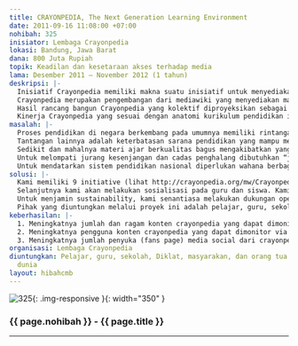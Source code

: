 ```yaml
---
title: CRAYONPEDIA, The Next Generation Learning Environment
date: 2011-09-16 11:08:00 +07:00
nohibah: 325
inisiator: Lembaga Crayonpedia
lokasi: Bandung, Jawa Barat
dana: 800 Juta Rupiah
topik: Keadilan dan kesetaraan akses terhadap media
lama: Desember 2011 – November 2012 (1 tahun)
deskripsi: |-
  Inisiatif Crayonpedia memiliki makna suatu inisiatif untuk menyediakan media tempat pembuatan dan penyajian konten edukasi yang terbuka dan mengacu pada staging atau pentahapan pendidikan atau kurikulum.
  Crayonpedia merupakan pengembangan dari mediawiki yang menyediakan materi ajar ‘open, life & fun’ yang sesuai standard nasional & internasional, bersifat kolaboratif antara guru, dosen, & pemerhati pendidikan, dari SD s.d. PT, hingga Diklat, yang berkualitas, dapat diakses siapa saja, dimana saja, kapan saja.
  Hasil rancang bangun Crayonpedia yang kolektif diproyeksikan sebagai solusi atau jawaban untuk mendatarkan sistem pendidikan di negeri ini. Sekaligus membangun kurikulum “Zeitgeist” atau kurikulum yang mampu beradaptasi dengan semangat dan perkembangan jaman. Crayonpedia memberikan solusi staging atau pentahapan berdasarkan usia atau tingkat pendidikan. Sehingga feeding dan transformasi pengetahuan bisa sinkron dengan pertumbuhan intelegensia dan kejiwaannya. Dengan Crayonpedia para murid, guru, dan masyarakat luas bisa berkolaborasi menyusun materi kurikulum serta berbagi pengalaman dalam mengelola lembaga pendidikan. Sehingga prinsip konstruktivisme dalam praktik pendidikan bisa berlangsung.
  Kinerja Crayonpedia yang sesuai dengan anatomi kurikulum pendidikan itu bisa digunakan sebagai alat bantu proses pengajaran di kelas sehari-harinya. Karena karakternya yang bisa menampung multikurikulum dan multiprogram, Crayonpedia bisa menjadi forum untuk pengkajian dan perbandingan kurikulum dari berbagai negara
masalah: |-
  Proses pendidikan di negara berkembang pada umumnya memiliki rintangan yang sama. Mulai dari rintangan biaya sekolah, kurikulum, mutu pengajar, infrastruktur pendidikan hingga optimasi anggaran pendidikan nasional.
  Tantangan lainnya adalah keterbatasan sarana pendidikan yang mampu mendukung pembelajaran berkualitas, inovatif, kreatif, murah, dan mampu menjangkau seluruh wilayah indonesia yang sangat luas secara efisien.
  Sedikit dan mahalnya materi ajar berkualitas bagus mengakibatkan yang memiliki adalah dari orang-orang yang mampu mendapatkan, sehingga menjadi tidak merata dan sangat terbatas.
  Untuk melompati jurang kesenjangan dan cadas penghalang dibutuhkan “jaring Spiderman” yang berbasis konvergensi Teknologi Informasi dan Komunikasi. Fenomena “The World Is Flat” semakin kentara dan diikuti dengan mendatarnya lembaga ilmu pengetahuan dan teknologi. Sehingga, warga dunia saat ini tidak perlu bersusah payah menggapai pengetahuan dan mengejar ketertinggalan berkat bantuan mesin pencari dan ensiklopedia online.
  Untuk mendatarkan sistem pendidikan nasional diperlukan wahana berbagi pengetahuan pendidikan berbentuk ensiklopedia pendidikan online yang bersifat kolaboratif, sesuai kurikulum dan jenjang pendidikan
solusi: |-
  Kami memiliki 9 initiative (lihat http://crayonpedia.org/mw/Crayonpedia:Perihal) yang bertujuan memberikan manfaat bagi komunitas pendidikan. Berangkat dari itu, kami membangun solusi open technology berbasis engine mediawiki yang sudah dikenal oleh banyak pengguna: www.crayonpedia.org.
  Selanjutnya kami akan melakukan sosialisasi pada guru dan siswa. Kami memilih dan melatih 10-20 guru dari 10-20 kota dari Sabang sampai Merauke yang akan menjadi trainer. Guru trainer diberikan insentif setiap bulan dan peralatan selama 10 bulan untuk melatih 250-500 guru/siswa di setiap kota. Target pelatihan adalah melatih 25-50 guru/siswa per bulan per kota, sehingga total yang dilatih sebanyak 5000 guru/siswa. Tempat pelatihan diupayakan menggunakan fasilitas Telkom Broadband Learning Center di 10-20 Kota/Kabupaten.
  Untuk menjamin sustainability, kami senantiasa melakukan dukungan operasional dan pengembangan sistem dengan menambah fitur-fitur baru, diantaranya LKS Online, integrasi dengan sosial media, fasilitas offline (versi Android/Tablet). Layanan dengan fitur-fitur premium tersebut nantinya berbayar dengan model membership dengan biaya terjangkau bagi semua kalangan (mulai dari Rp 1.000,-/bulan).
  Pihak yang diuntungkan melalui proyek ini adalah pelajar, guru, sekolah, Diklat, masyarakan, dan orang tua di seluruh dunia
keberhasilan: |-
  1. Meningkatnya jumlah dan ragam konten crayonpedia yang dapat dimonitor via website crayonpedia, yg dapat dilihat di : www.crayonpedia.org
  2. Meningkatnya pengguna konten crayonpedia yang dapat dimonitor via aplikasi statistic pengguna Awstat yang dapat dilihat pada: www.crayonpedia.org/stats, dan melalui situs penganalisa traffic website Alexa yang dapat dilihat pada alamat: http://www.alexa.com/siteinfo/crayonpedia.org. Dari data statistic menunjukkan, jumlah pengunjung website Crayonpedia dari waktu ke waktu terus meningkat. Total jumlah unique visitors dari bulan Juli 2009 (selama 2 tahun) sebanyak 3.353.998 pengunjung, dengan 433.622.588 hits, dan 6643 GB Bandwidth.
  3. Meningkatnya jumlah penyuka (fans page) media social dari crayonpedia yang dapat dilihat pada: http://www.facebook.com/pages/Crayonpedia-Initiative/65612207442
organisasi: Lembaga Crayonpedia
diuntungkan: Pelajar, guru, sekolah, Diklat, masyarakan, dan orang tua di seluruh
  dunia
layout: hibahcmb
---
```


![325](/static/img/hibahcmb/325.png){: .img-responsive }{: width="350" }

### {{ page.nohibah }} - {{ page.title }}

---
